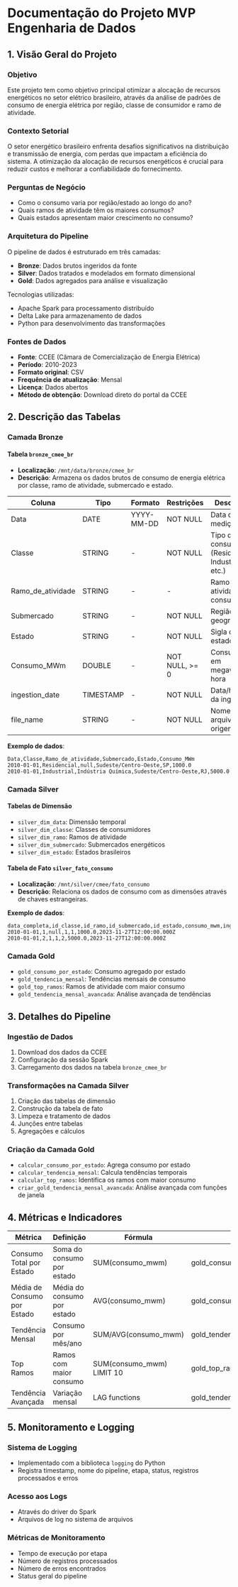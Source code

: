 # Documentação do Projeto MVP Engenharia de Dados

## 1. Visão Geral do Projeto

### Objetivo
Este projeto tem como objetivo principal otimizar a alocação de recursos energéticos no setor elétrico brasileiro, através da análise de padrões de consumo de energia elétrica por região, classe de consumidor e ramo de atividade.

### Contexto Setorial
O setor energético brasileiro enfrenta desafios significativos na distribuição e transmissão de energia, com perdas que impactam a eficiência do sistema. A otimização da alocação de recursos energéticos é crucial para reduzir custos e melhorar a confiabilidade do fornecimento.

### Perguntas de Negócio
- Como o consumo varia por região/estado ao longo do ano?
- Quais ramos de atividade têm os maiores consumos?
- Quais estados apresentam maior crescimento no consumo?

### Arquitetura do Pipeline
O pipeline de dados é estruturado em três camadas:
- **Bronze**: Dados brutos ingeridos da fonte
- **Silver**: Dados tratados e modelados em formato dimensional
- **Gold**: Dados agregados para análise e visualização

Tecnologias utilizadas:
- Apache Spark para processamento distribuído
- Delta Lake para armazenamento de dados
- Python para desenvolvimento das transformações

### Fontes de Dados
- **Fonte**: CCEE (Câmara de Comercialização de Energia Elétrica)
- **Período**: 2010-2023
- **Formato original**: CSV
- **Frequência de atualização**: Mensal
- **Licença**: Dados abertos
- **Método de obtenção**: Download direto do portal da CCEE

## 2. Descrição das Tabelas

### Camada Bronze

#### Tabela `bronze_cmee_br`
- **Localização**: `/mnt/data/bronze/cmee_br`
- **Descrição**: Armazena os dados brutos de consumo de energia elétrica por classe, ramo de atividade, submercado e estado.

| Coluna | Tipo | Formato | Restrições | Descrição |
|--------|------|---------|------------|-----------|
| Data | DATE | YYYY-MM-DD | NOT NULL | Data da medição |
| Classe | STRING | - | NOT NULL | Tipo de consumidor (Residencial, Industrial, etc.) |
| Ramo_de_atividade | STRING | - | - | Ramo de atividade do consumidor |
| Submercado | STRING | - | NOT NULL | Região geográfica |
| Estado | STRING | - | NOT NULL | Sigla do estado |
| Consumo_MWm | DOUBLE | - | NOT NULL, >= 0 | Consumo em megawatt-hora |
| ingestion_date | TIMESTAMP | - | NOT NULL | Data/hora da ingestão |
| file_name | STRING | - | NOT NULL | Nome do arquivo de origem |

**Exemplo de dados**:
```
Data,Classe,Ramo_de_atividade,Submercado,Estado,Consumo_MWm
2010-01-01,Residencial,null,Sudeste/Centro-Oeste,SP,1000.0
2010-01-01,Industrial,Indústria Química,Sudeste/Centro-Oeste,RJ,5000.0
```

### Camada Silver

#### Tabelas de Dimensão
- `silver_dim_data`: Dimensão temporal
- `silver_dim_classe`: Classes de consumidores
- `silver_dim_ramo`: Ramos de atividade
- `silver_dim_submercado`: Submercados energéticos
- `silver_dim_estado`: Estados brasileiros

#### Tabela de Fato `silver_fato_consumo`
- **Localização**: `/mnt/silver/cmee/fato_consumo`
- **Descrição**: Relaciona os dados de consumo com as dimensões através de chaves estrangeiras.

**Exemplo de dados**:
```
data_completa,id_classe,id_ramo,id_submercado,id_estado,consumo_mwm,ingestion_date
2010-01-01,1,null,1,1,1000.0,2023-11-27T12:00:00.000Z
2010-01-01,2,1,1,2,5000.0,2023-11-27T12:00:00.000Z
```

### Camada Gold
- `gold_consumo_por_estado`: Consumo agregado por estado
- `gold_tendencia_mensal`: Tendências mensais de consumo
- `gold_top_ramos`: Ramos de atividade com maior consumo
- `gold_tendencia_mensal_avancada`: Análise avançada de tendências

## 3. Detalhes do Pipeline

### Ingestão de Dados
1. Download dos dados da CCEE
2. Configuração da sessão Spark
3. Carregamento dos dados na tabela `bronze_cmee_br`

### Transformações na Camada Silver
1. Criação das tabelas de dimensão
2. Construção da tabela de fato
3. Limpeza e tratamento de dados
4. Junções entre tabelas
5. Agregações e cálculos

### Criação da Camada Gold
- `calcular_consumo_por_estado`: Agrega consumo por estado
- `calcular_tendencia_mensal`: Calcula tendências temporais
- `calcular_top_ramos`: Identifica os ramos com maior consumo
- `criar_gold_tendencia_mensal_avancada`: Análise avançada com funções de janela

## 4. Métricas e Indicadores

| Métrica | Definição | Fórmula | Tabela | Interpretação |
|---------|-----------|---------|--------|---------------|
| Consumo Total por Estado | Soma do consumo por estado | SUM(consumo_mwm) | gold_consumo_por_estado | Comparação entre regiões |
| Média de Consumo por Estado | Média do consumo por estado | AVG(consumo_mwm) | gold_consumo_por_estado | Identificação de outliers |
| Tendência Mensal | Consumo por mês/ano | SUM/AVG(consumo_mwm) | gold_tendencia_mensal | Evolução temporal |
| Top Ramos | Ramos com maior consumo | SUM(consumo_mwm) LIMIT 10 | gold_top_ramos | Setores prioritários |
| Tendência Avançada | Variação mensal | LAG functions | gold_tendencia_mensal_avancada | Análise detalhada |

## 5. Monitoramento e Logging

### Sistema de Logging
- Implementado com a biblioteca `logging` do Python
- Registra timestamp, nome do pipeline, etapa, status, registros processados e erros

### Acesso aos Logs
- Através do driver do Spark
- Arquivos de log no sistema de arquivos

### Métricas de Monitoramento
- Tempo de execução por etapa
- Número de registros processados
- Número de erros encontrados
- Status geral do pipeline
